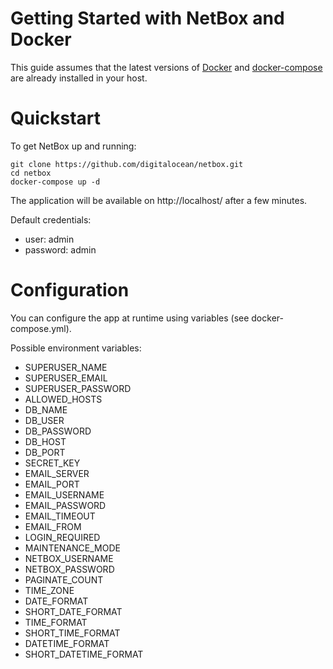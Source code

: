 <h1>Getting Started with NetBox and Docker</h1>

This guide assumes that the latest versions of [Docker](https://www.docker.com/) and [docker-compose](https://docs.docker.com/compose/) are already installed in your host.

# Quickstart

To get NetBox up and running:

```
git clone https://github.com/digitalocean/netbox.git
cd netbox
docker-compose up -d
```

The application will be available on http://localhost/ after a few minutes.

Default credentials:
* user: admin
* password: admin

# Configuration
You can configure the app at runtime using variables (see docker-compose.yml).

Possible environment variables:

* SUPERUSER_NAME
* SUPERUSER_EMAIL
* SUPERUSER_PASSWORD
* ALLOWED_HOSTS
* DB_NAME
* DB_USER
* DB_PASSWORD
* DB_HOST
* DB_PORT
* SECRET_KEY
* EMAIL_SERVER
* EMAIL_PORT
* EMAIL_USERNAME
* EMAIL_PASSWORD
* EMAIL_TIMEOUT
* EMAIL_FROM
* LOGIN_REQUIRED
* MAINTENANCE_MODE
* NETBOX_USERNAME
* NETBOX_PASSWORD
* PAGINATE_COUNT
* TIME_ZONE
* DATE_FORMAT
* SHORT_DATE_FORMAT
* TIME_FORMAT
* SHORT_TIME_FORMAT
* DATETIME_FORMAT
* SHORT_DATETIME_FORMAT

